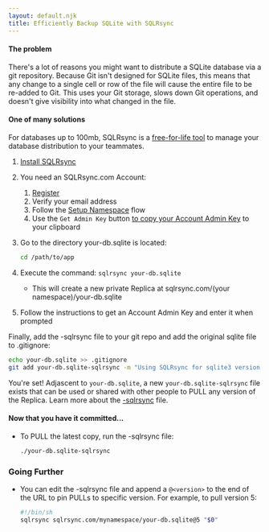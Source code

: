 ```yaml
---
layout: default.njk
title: Efficiently Backup SQLite with SQLRsync
---
```


#### The problem

There's a lot of reasons you might want to distribute a SQLite database via a git repository. Because Git isn't designed for SQLite files, this means that any change to a single cell or row of the file will cause the entire file to be re-added to Git. This uses your Git storage, slows down Git operations, and doesn't give visibility into what changed in the file.

#### One of many solutions

For databases up to 100mb, SQLRsync is a [free-for-life tool](/pricing) to manage your database distribution to your teammates.

1. [Install SQLRsync](/download)
1. You need an SQLRsync.com Account:
   1. [Register](/signup)
   2. Verify your email address
   3. Follow the [Setup Namespace](/namespaces/create) flow
   4. Use the `Get Admin Key` button [to copy your Account Admin Key](/namespaces) to your clipboard
1. Go to the directory your-db.sqlite is located:
   ```sh
   cd /path/to/app
   ```
1. Execute the command: `sqlrsync your-db.sqlite`

   - This will create a new private Replica at sqlrsync.com/(your namespace)/your-db.sqlite

1. Follow the instructions to get an Account Admin Key and enter it when prompted

Finally, add the -sqlrsync file to your git repo and add the original sqlite file to .gitignore:

```sh
echo your-db.sqlite >> .gitignore
git add your-db.sqlite-sqlrsync -m "Using SQLRsync for sqlite3 version control"
```

You're set! Adjascent to `your-db.sqlite`, a new `your-db.sqlite-sqlrsync` file exists that can be used or shared with other people to PULL any version of the Replica. Learn more about the [-sqlrsync](/help/dash-sqlrsync) file.

#### Now that you have it committed...

- To PULL the latest copy, run the -sqlrsync file:
  ```sh
  ./your-db.sqlite-sqlrsync
  ```

### Going Further

- You can edit the -sqlrsync file and append a `@<version>` to the end of the URL to pin PULLs to specific version. For example, to pull version 5:
  ```sh
  #!/bin/sh
  sqlrsync sqlrsync.com/mynamespace/your-db.sqlite@5 "$0"
  ```
